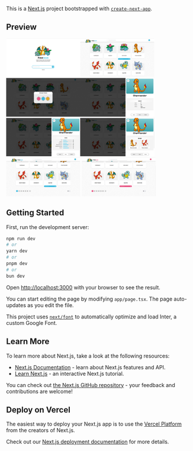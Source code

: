 This is a [Next.js](https://nextjs.org/) project bootstrapped with [`create-next-app`](https://github.com/vercel/next.js/tree/canary/packages/create-next-app).


## Preview
<img src='/public/screenshots/home.png' alt='home' width='200'><img src='/public/screenshots/list.png' alt='list of pokemons' width='200'><img src='/public/screenshots/theme.png' alt='theme selector' width='200'><img src='/public/screenshots/about.png' alt='about pokemon' width='200'><img src='/public/screenshots/stats.png' alt='pokemon stats' width='200'><img src='/public/screenshots/similar.png' alt='similar pokemons' width='200'>
<img src='/public/screenshots/page.png' alt='pagination ' width='200'>
<img src='/public/screenshots/color.png' alt='changed theme' width='200'>


## Getting Started

First, run the development server:

```bash
npm run dev
# or
yarn dev
# or
pnpm dev
# or
bun dev
```

Open [http://localhost:3000](http://localhost:3000) with your browser to see the result.

You can start editing the page by modifying `app/page.tsx`. The page auto-updates as you edit the file.

This project uses [`next/font`](https://nextjs.org/docs/basic-features/font-optimization) to automatically optimize and load Inter, a custom Google Font.

## Learn More

To learn more about Next.js, take a look at the following resources:

- [Next.js Documentation](https://nextjs.org/docs) - learn about Next.js features and API.
- [Learn Next.js](https://nextjs.org/learn) - an interactive Next.js tutorial.

You can check out [the Next.js GitHub repository](https://github.com/vercel/next.js/) - your feedback and contributions are welcome!

## Deploy on Vercel

The easiest way to deploy your Next.js app is to use the [Vercel Platform](https://vercel.com/new?utm_medium=default-template&filter=next.js&utm_source=create-next-app&utm_campaign=create-next-app-readme) from the creators of Next.js.

Check out our [Next.js deployment documentation](https://nextjs.org/docs/deployment) for more details.

